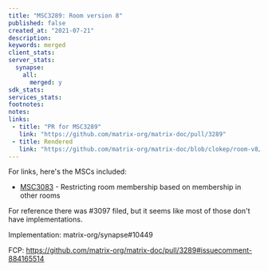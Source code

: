 ```yaml
---
title: "MSC3289: Room version 8"
published: false
created_at: "2021-07-21"
description:
keywords: merged
client_stats:
server_stats:
  synapse:
    all:
      merged: y
sdk_stats:
services_stats:
footnotes:
notes:
links:
 - title: "PR for MSC3289"
   link: "https://github.com/matrix-org/matrix-doc/pull/3289"
 - title: Rendered
   link: "https://github.com/matrix-org/matrix-doc/blob/clokep/room-v8/proposals/3289-rooms-v8.md"
---
```


For links, here's the MSCs included:
* [MSC3083](https://github.com/matrix-org/matrix-doc/pull/3083) - Restricting room membership based on membership in other rooms

For reference there was #3097 filed, but it seems like most of those don't have implementations.

Implementation: matrix-org/synapse#10449

FCP: https://github.com/matrix-org/matrix-doc/pull/3289#issuecomment-884165514
